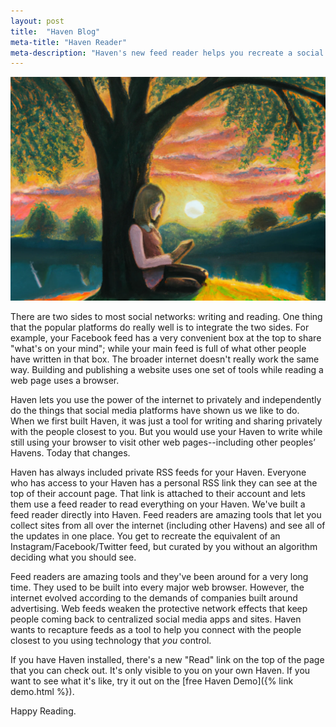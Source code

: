 ```yaml
---
layout: post
title:  "Haven Blog"
meta-title: "Haven Reader"
meta-description: "Haven's new feed reader helps you recreate a social media feed, but curated by you without an algorithm deciding what you should see"
---
```


<img class="default" src="/assets/images/reader.jpg" alt="Girl reading a book" />

There are two sides to most social networks: writing and reading.  One thing that the popular platforms do really well is to integrate the two sides.  For example, your Facebook feed has a very convenient box at the top to share "what's on your mind"; while your main feed is full of what other people have written in that box.  The broader internet doesn't really work the same way.  Building and publishing a website uses one set of tools while reading a web page uses a browser.

Haven lets you use the power of the internet to privately and independently do the things that social media platforms have shown us we like to do.  When we first built Haven, it was just a tool for writing and sharing privately with the people closest to you.  But you would use your Haven to write while still using your browser to visit other web pages--including other peoples’ Havens.  Today that changes.

Haven has always included private RSS feeds for your Haven.  Everyone who has access to your Haven has a personal RSS link they can see at the top of their account page.  That link is attached to their account and lets them use a feed reader to read everything on your Haven.  We've built a feed reader directly into Haven.  Feed readers are amazing tools that let you collect sites from all over the internet (including other Havens) and see all of the updates in one place.  You get to recreate the equivalent of an Instagram/Facebook/Twitter feed, but curated by you without an algorithm deciding what you should see.

Feed readers are amazing tools and they've been around for a very long time.  They used to be built into every major web browser.  However, the internet evolved according to the demands of companies built around advertising.  Web feeds weaken the protective network effects that keep people coming back to centralized social media apps and sites.  Haven wants to recapture feeds as a tool to help you connect with the people closest to you using technology that _you_ control.

If you have Haven installed, there's a new "Read" link on the top of the page that you can check out.  It's only visible to you on your own Haven.  If you want to see what it's like, try it out on the [free Haven Demo]({% link demo.html %}).

Happy Reading.

